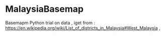 # MalaysiaBasemap
Basemapm Python trial on data , iget from : https://en.wikipedia.org/wiki/List_of_districts_in_Malaysia#West_Malaysia , 
